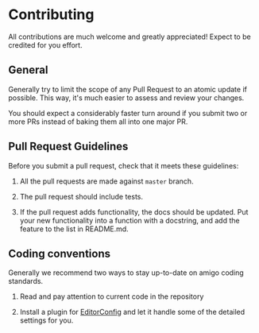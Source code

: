 # Contributing
All contributions are much welcome and greatly appreciated! Expect to be credited for you effort.

## General
Generally try to limit the scope of any Pull Request to an atomic update if possible. This way, it's much easier to assess and review your changes.

You should expect a considerably faster turn around if you submit two or more PRs instead of baking them all into one major PR.

## Pull Request Guidelines
Before you submit a pull request, check that it meets these guidelines:

1. All the pull requests are made against `master` branch.

2. The pull request should include tests.

3. If the pull request adds functionality, the docs should be updated. Put your new functionality into a function with a docstring, and add the feature to the list in README.md.


## Coding conventions
Generally we recommend two ways to stay up-to-date on amigo coding standards.

1. Read and pay attention to current code in the repository

2. Install a plugin for [EditorConfig][editorconfig] and let it handle some of the detailed settings for you.

[editorconfig]: http://editorconfig.org/
